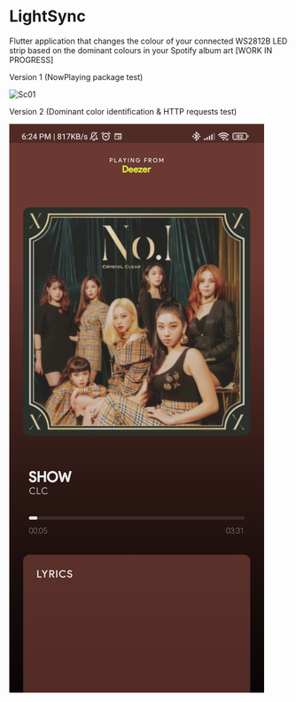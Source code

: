 # LightSync
Flutter application that changes the colour of your connected WS2812B LED strip based on the dominant colours in your Spotify album art [WORK IN PROGRESS]

Version 1 (NowPlaying package test)

![Sc01](https://github.com/MelroyCaeiro/ESP32-LoRa-Firebase/blob/main/Screenshots/1639541018335.jpg)


Version 2 (Dominant color identification & HTTP requests test)

![Screenshots](1639541018159.jpg)
